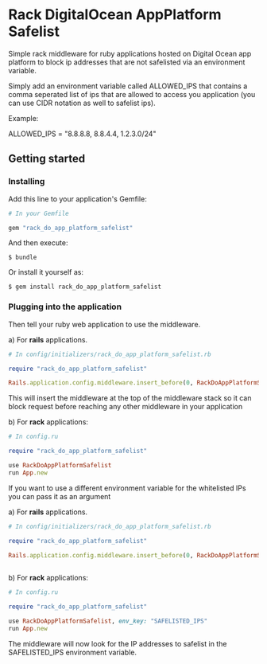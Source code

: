 # Rack DigitalOcean AppPlatform Safelist

Simple rack middleware for ruby applications hosted on Digital Ocean app platform to block ip addresses that are not
safelisted via an environment variable.

Simply add an environment variable called ALLOWED_IPS that contains a comma seperated list of ips that are allowed to
access you application (you can use CIDR notation as well to safelist ips).

Example:

ALLOWED_IPS = "8.8.8.8, 8.8.4.4, 1.2.3.0/24"

## Getting started

### Installing

Add this line to your application's Gemfile:

```ruby
# In your Gemfile

gem "rack_do_app_platform_safelist"
```

And then execute:

    $ bundle

Or install it yourself as:

    $ gem install rack_do_app_platform_safelist

### Plugging into the application

Then tell your ruby web application to use the middleware.

a) For __rails__ applications.

```ruby
# In config/initializers/rack_do_app_platform_safelist.rb

require "rack_do_app_platform_safelist"

Rails.application.config.middleware.insert_before(0, RackDoAppPlatformSafelist, logger: Rails.logger)
```

This will insert the middleware at the top of the middleware stack so it can block request before reaching any other
middleware in your application

b) For __rack__ applications:

```ruby
# In config.ru

require "rack_do_app_platform_safelist"

use RackDoAppPlatformSafelist
run App.new
```

If you want to use a different environment variable for the whitelisted IPs you can pass it as an argument

a) For __rails__ applications.

```ruby
# In config/initializers/rack_do_app_platform_safelist.rb

require "rack_do_app_platform_safelist"

Rails.application.config.middleware.insert_before(0, RackDoAppPlatformSafelist, logger: Rails.logger,
                                                                                env_key: "SAFELISTED_IPS")
```

b) For __rack__ applications:

```ruby
# In config.ru

require "rack_do_app_platform_safelist"

use RackDoAppPlatformSafelist, env_key: "SAFELISTED_IPS"
run App.new
```

The middleware will now look for the IP addresses to safelist in the SAFELISTED_IPS environment variable.
